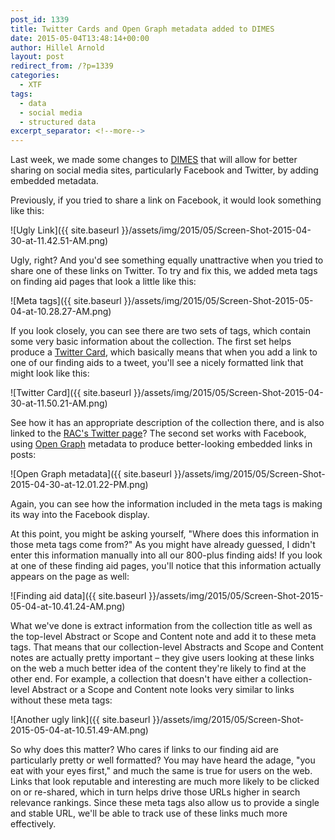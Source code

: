 ```yaml
---
post_id: 1339
title: Twitter Cards and Open Graph metadata added to DIMES
date: 2015-05-04T13:48:14+00:00
author: Hillel Arnold
layout: post
redirect_from: /?p=1339
categories:
  - XTF
tags:
  - data
  - social media
  - structured data
excerpt_separator: <!--more-->
---
```

Last week, we made some changes to [DIMES](http://dimes.rockarch.org/xtf/search) that will allow for better sharing on social media sites, particularly Facebook and Twitter, by adding embedded metadata.<!--more-->

Previously, if you tried to share a link on Facebook, it would look something like this:

![Ugly Link]({{ site.baseurl }}/assets/img/2015/05/Screen-Shot-2015-04-30-at-11.42.51-AM.png)

Ugly, right? And you'd see something equally unattractive when you tried to share one of these links on Twitter. To try and fix this, we added meta tags on finding aid pages that look a little like this:

![Meta tags]({{ site.baseurl }}/assets/img/2015/05/Screen-Shot-2015-05-04-at-10.28.27-AM.png)

If you look closely, you can see there are two sets of tags, which contain some very basic information about the collection. The first set helps produce a [Twitter Card](https://dev.twitter.com/cards/overview), which basically means that when you add a link to one of our finding aids to a tweet, you'll see a nicely formatted link that might look like this:

![Twitter Card]({{ site.baseurl }}/assets/img/2015/05/Screen-Shot-2015-04-30-at-11.50.21-AM.png)

See how it has an appropriate description of the collection there, and is also linked to the [RAC's Twitter page](https://twitter.com/rockarch_org)? The second set works with Facebook, using [Open Graph](https://developers.facebook.com/docs/sharing/opengraph) metadata to produce better-looking embedded links in posts:

![Open Graph metadata]({{ site.baseurl }}/assets/img/2015/05/Screen-Shot-2015-04-30-at-12.01.22-PM.png)

Again, you can see how the information included in the meta tags is making its way into the Facebook display.

At this point, you might be asking yourself, "Where does this information in those meta tags come from?" As you might have already guessed, I didn't enter this information manually into all our 800-plus finding aids! If you look at one of these finding aid pages, you'll notice that this information actually appears on the page as well:

![Finding aid data]({{ site.baseurl }}/assets/img/2015/05/Screen-Shot-2015-05-04-at-10.41.24-AM.png)

What we've done is extract information from the collection title as well as the top-level Abstract or Scope and Content note and add it to these meta tags. That means that our collection-level Abstracts and Scope and Content notes are actually pretty important – they give users looking at these links on the web a much better idea of the content they're likely to find at the other end. For example, a collection that doesn't have either a collection-level Abstract or a Scope and Content note looks very similar to links without these meta tags:

![Another ugly link]({{ site.baseurl }}/assets/img/2015/05/Screen-Shot-2015-05-04-at-10.51.49-AM.png)

So why does this matter? Who cares if links to our finding aid are particularly pretty or well formatted? You may have heard the adage, "you eat with your eyes first," and much the same is true for users on the web. Links that look reputable and interesting are much more likely to be clicked on or re-shared, which in turn helps drive those URLs higher in search relevance rankings. Since these meta tags also allow us to provide a single and stable URL, we'll be able to track use of these links much more effectively.
